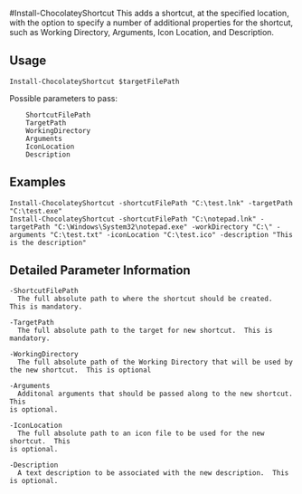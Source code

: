 #Install-ChocolateyShortcut
This adds a shortcut, at the specified location, with the option to specify 
a number of additional properties for the shortcut, such as Working Directory,
Arguments, Icon Location, and Description.

## Usage

    Install-ChocolateyShortcut $targetFilePath

Possible parameters to pass:
```
    ShortcutFilePath
    TargetPath
    WorkingDirectory
    Arguments
    IconLocation
    Description
```

## Examples

    Install-ChocolateyShortcut -shortcutFilePath "C:\test.lnk" -targetPath "C:\test.exe"
    Install-ChocolateyShortcut -shortcutFilePath "C:\notepad.lnk" -targetPath "C:\Windows\System32\notepad.exe" -workDirectory "C:\" -arguments "C:\test.txt" -iconLocation "C:\test.ico" -description "This is the description"

## Detailed Parameter Information

```
-ShortcutFilePath
  The full absolute path to where the shortcut should be created.  This is mandatory.

-TargetPath
  The full absolute path to the target for new shortcut.  This is mandatory.

-WorkingDirectory
  The full absolute path of the Working Directory that will be used by 
the new shortcut.  This is optional

-Arguments
  Additonal arguments that should be passed along to the new shortcut.  This 
is optional.

-IconLocation
  The full absolute path to an icon file to be used for the new shortcut.  This
is optional.

-Description
  A text description to be associated with the new description.  This is optional.
```